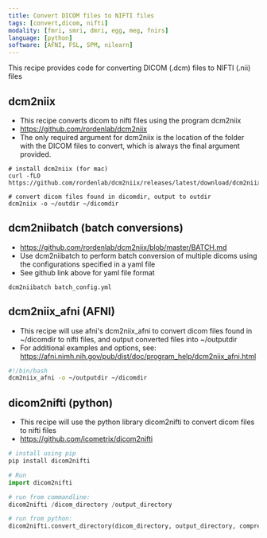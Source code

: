 ```yaml
---
title: Convert DICOM files to NIFTI files
tags: [convert,dicom, nifti]
modality: [fmri, smri, dmri, egg, meg, fnirs]
language: [python]
software: [AFNI, FSL, SPM, nilearn]
---
```


This recipe provides code for converting DICOM (.dcm) files to NIFTI (.nii) files

## dcm2niix
- This recipe converts dicom to nifti files using the program dcm2niix
- https://github.com/rordenlab/dcm2niix
- The only required argument for dcm2niix is the location of the folder with the DICOM files to convert, which is always the final argument provided.


```
# install dcm2niix (for mac)
curl -fLO https://github.com/rordenlab/dcm2niix/releases/latest/download/dcm2niix_mac.zip

# convert dicom files found in dicomdir, output to outdir
dcm2niix -o ~/outdir ~/dicomdir
```


## dcm2niibatch (batch conversions)
- https://github.com/rordenlab/dcm2niix/blob/master/BATCH.md
- Use dcm2niibatch to perform batch conversion of multiple dicoms using the configurations specified in a yaml file
- See github link above for yaml file format
```
dcm2niibatch batch_config.yml
```

## dcm2niix_afni (AFNI)
- This recipe will use afni's dcm2niix_afni to convert dicom files found in ~/dicomdir to nifti files, and output converted files into ~/outputdir
- For additional examples and options, see: https://afni.nimh.nih.gov/pub/dist/doc/program_help/dcm2niix_afni.html
```bash
#!/bin/bash 
dcm2niix_afni -o ~/outputdir ~/dicomdir
```


## dicom2nifti (python)
- This recipe will use the python library dicom2nifti to convert dicom files to nifti files
- https://github.com/icometrix/dicom2nifti

``` python
# install using pip
pip install dicom2nifti

# Run
import dicom2nifti

# run from commandline:
dicom2nifti /dicom_directory /output_directory

# run from python: 
dicom2nifti.convert_directory(dicom_directory, output_directory, compression=True, reorient=True)
```

